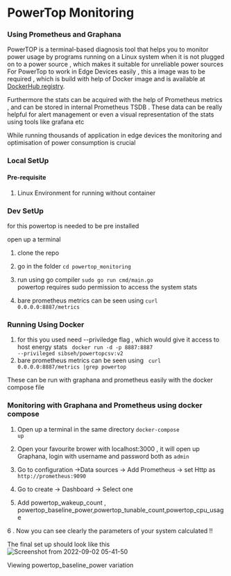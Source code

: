 <h1>PowerTop Monitoring</h1>
<h3>Using Prometheus and Graphana</h3>

<p>PowerTOP is a terminal-based diagnosis tool that helps you to monitor power usage by programs running on a Linux system when it is not plugged on to a power source , which makes it suitable for unreliable power sources
For PowerTop to work in Edge Devices easily , this a image was to be required , which is build with help of Docker image and is available at <a href="https://hub.docker.com/">DockerHub registry</a>. </p>
<p>Furthermore the stats can be acquired with the help of Prometheus metrics , and can be stored in internal Prometheus TSDB . These data can be really helpful for alert management or even a visual representation of the stats using tools like grafana etc</p>

<p>While running thousands of application in edge devices the monitoring and optimisation of power consumption is crucial </p>

<h3>Local SetUp</h3>
<h4>Pre-requisite</h4>
<ol>
   <li>Linux Environment for running without container<ul>
</ol>


<h3>Dev SetUp</h3>

for this powertop is needed to be pre installed

open up a terminal

1. clone the repo 

2. go in the folder <code>cd powertop_monitoring</code>  

3. run using go compiler <code>sudo go run cmd/main.go</code>  
   powertop requires sudo permission to access the system stats

4. bare prometheus metrics can be seen using <code>curl 0.0.0.0:8887/metrics</code>

<h3>Running Using Docker</h3>

1. for this you used need --priviledge flag , which would give it access to host energy stats
    <code> docker run -d -p 8887:8887 --privileged sibseh/powertopcsv:v2</code>  
2. bare prometheus metrics can be seen using <code> curl 0.0.0.0:8887/metrics |grep powertop</code>  

These can be run with graphana and prometheus easily with the docker compose file

<h3>Monitoring with Graphana and Prometheus using docker compose </h3>

1. Open up a terminal in the same directory <code>docker-compose up</code>  

 2. Open your favourite brower with localhost:3000 , it will open up Graphana, login with username and password both as <code>admin</code>  

3. Go to configuration ->Data sources -> Add Prometheus -> set Http as <code>http://prometheus:9090</code>
 
 4. Go to create -> Dashboard -> Select one

5. Add powertop_wakeup_count , powertop_baseline_power,powertop_tunable_count,powertop_cpu_usage  

6 . Now you can see clearly the parameters of your system calculated !!  


The final set up should look like this
![Screenshot from 2022-09-02 05-41-50](https://user-images.githubusercontent.com/95071627/187992443-a1e15061-577f-408c-a9ba-ad520a47cbb9.png)


Viewing powertop_baseline_power variation



